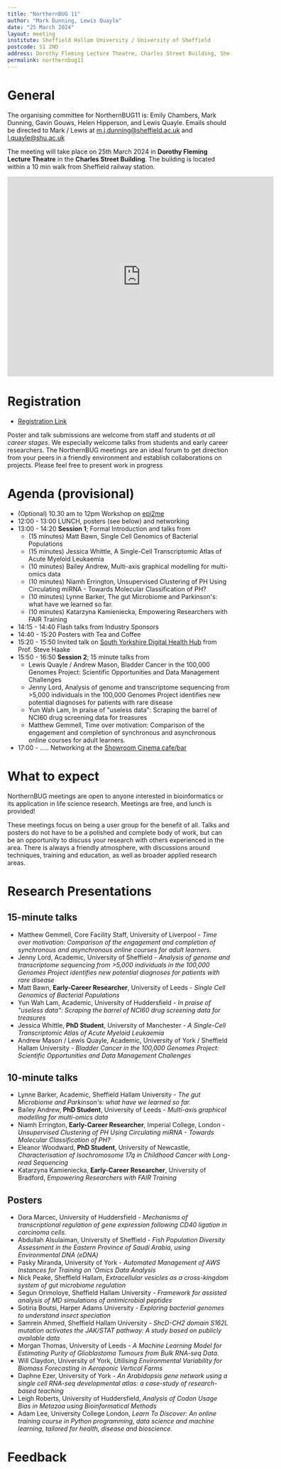 ```yaml
---
title: "NorthernBUG 11"
author: "Mark Dunning, Lewis Quayle"
date: "25 March 2024"
layout: meeting
institute: Sheffield Hallam University / University of Sheffield
postcode: S1 2ND
address: Dorothy Fleming Lecture Theatre, Charles Street Building, Sheffield 
permalink: northernbug11
---
```


# General

The organising committee for NorthernBUG11 is: Emily Chambers, Mark Dunning, Gavin Gouws, Helen Hipperson, and Lewis Quayle. Emails should be directed to Mark / Lewis at m.j.dunning@sheffield.ac.uk and l.quayle@shu.ac.uk

The meeting will take place on 25th March 2024 in **Dorothy Fleming Lecture Theatre** in the **Charles Street Building**. The building is located within a 10 min walk from Sheffield railway station.

<iframe src="https://www.google.com/maps/embed?pb=!1m18!1m12!1m3!1d595.0163109181514!2d-1.4692076302419015!3d53.37788209828422!2m3!1f0!2f0!3f0!3m2!1i1024!2i768!4f13.1!3m3!1m2!1s0x48798283c3f86e7d%3A0x1bad4b3e58d1af66!2sCharles%20Street%20Building%2C%20Sheffield%20City%20Centre%2C%20Sheffield%20S1%202LQ!5e0!3m2!1sen!2suk!4v1698935300444!5m2!1sen!2suk" width="600" height="450" style="border:0;" allowfullscreen="" loading="lazy" referrerpolicy="no-referrer-when-downgrade"></iframe>

# Registration

- [Registration Link](https://docs.google.com/forms/d/e/1FAIpQLScZvAT5T47qU1wQEyeIT1OXX8HnvSkyCeVYSZaBjnj0Qtts9A/viewform)

Poster and talk submissions are welcome from staff and students *at all career stages*. We especially welcome talks from students and early career researchers. The NorthernBUG meetings are an ideal forum to get direction from your peers in a friendly environment and establish collaborations on projects. Please feel free to present work in progress

# Agenda (provisional)

- (Optional) 10.30 am to 12pm Workshop on [epi2me](https://labs.epi2me.io/)
- 12:00 - 13:00 LUNCH, posters (see below) and networking
- 13:00 - 14:20 **Session 1**; Formal Introduction and talks from 
  + (15 minutes) Matt Bawn, Single Cell Genomics of Bacterial Populations
  + (15 minutes) Jessica Whittle, A Single-Cell Transcriptomic Atlas of Acute Myeloid Leukaemia
  + (10 minutes) Bailey Andrew, Multi-axis graphical modelling for multi-omics data
  + (10 minutes) Niamh Errington, Unsupervised Clustering of PH Using Circulating miRNA - Towards Molecular Classification of PH?
  + (10 minutes) Lynne Barker, The gut Microbiome and Parkinson's: what have we learned so far.
  + (10 minutes) Katarzyna	Kamieniecka, Empowering Researchers with FAIR Training
- 14:15 - 14:40 Flash talks from Industry Sponsors
- 14:40 - 15:20 Posters with Tea and Coffee
- 15:20 - 15:50 Invited talk on [South Yorkshire Digital Health Hub](https://www.sheffield.ac.uk/sydhh) from Prof. Steve Haake
- 15:50 - 16:50 **Session 2**; 15 minute talks from 
  + Lewis Quayle / Andrew Mason, Bladder Cancer in the 100,000 Genomes Project: Scientific Opportunities and Data Management Challenges
  + Jenny Lord, Analysis of genome and transcriptome sequencing from >5,000 individuals in the 100,000 Genomes Project identifies new potential diagnoses for patients with rare disease
  + Yun Wah Lam, In praise of "useless data": Scraping the barrel of NCI60 drug screening data for treasures
  + Matthew Gemmell, Time over motivation: Comparison of the engagement and completion of synchronous and asynchronous online courses for adult learners.
- 17:00 - ..... Networking at the [Showroom Cinema cafe/bar](https://www.showroomworkstation.org.uk/food-drink/default.aspx)

# What to expect

NorthernBUG meetings are open to anyone interested in bioinformatics or its application in life science research. Meetings are free, and lunch is provided!

These meetings focus on being a user group for the benefit of all. Talks and posters do not have to be a polished and complete body of work, but can be an opportunity to discuss your research with others experienced in the area. There is always a friendly atmosphere, with discussions around techniques, training and education, as well as broader applied research areas. 

# Research Presentations

## 15-minute talks

- Matthew Gemmell, Core Facility Staff, University of Liverpool - *Time over motivation: Comparison of the engagement and completion of synchronous and asynchronous online courses for adult learners.*
- Jenny Lord, Academic, University of Sheffield - *Analysis of genome and transcriptome sequencing from >5,000 individuals in the 100,000 Genomes Project identifies new potential diagnoses for patients with rare disease*
- Matt Bawn, **Early-Career Researcher**, University of Leeds - *Single Cell Genomics of Bacterial Populations*
- Yun Wah Lam, Academic, University of Huddersfield - *In praise of "useless data": Scraping the barrel of NCI60 drug screening data for treasures*
- Jessica Whittle, **PhD Student**, University of Manchester - *A Single-Cell Transcriptomic Atlas of Acute Myeloid Leukaemia*
- Andrew Mason / Lewis Quayle, Academic, University of York / Sheffield Hallam University - *Bladder Cancer in the 100,000 Genomes Project: Scientific Opportunities and Data Management Challenges*

## 10-minute talks

- Lynne Barker, Academic, Sheffield Hallam University - *The gut Microbiome and Parkinson's: what have we learned so far.*
- Bailey Andrew, **PhD Student**, University of Leeds - *Multi-axis graphical modelling for multi-omics data*
- Niamh Errington, **Early-Career Researcher**, Imperial College, London - *Unsupervised Clustering of PH Using Circulating miRNA - Towards Molecular Classification of PH?*
- Eleanor	Woodward, **PhD Student**, University of Newcastle, *Characterisation of Isochromosome 17q in Childhood Cancer with Long-read Sequencing*
- Katarzyna	Kamieniecka, **Early-Career Researcher**, University of Bradford, *Empowering Researchers with FAIR Training*

## Posters

- Dora Marcec, University of Huddersfield - *Mechanisms of transcriptional regulation of gene expression following CD40 ligation in carcinoma cells.*
- Abdullah Alsulaiman, University of Sheffield - *Fish Population Diversity Assessment in the Eastern Province of Saudi Arabia, using Environmental DNA (eDNA)*
- Pasky Miranda, University of York - *Automated Management of AWS Instances for Training on 'Omics Data Analysis*
- Nick Peake, Sheffield Hallam, *Extracellular vesicles as a cross-kingdom system of gut microbiome regulation*
- Segun Orimoloye, Sheffield Hallam University - *Framework for assisted analysis of MD simulations of antimicrobial peptides*
- Sotiria Boutsi, Harper Adams University - *Exploring bacterial genomes to understand insect speciation*
- Samrein Ahmed, Sheffield Hallam University - *ShcD-CH2 domain S162L mutation activates the JAK/STAT pathway: A study based on publicly available data*
- Morgan Thomas, University of Leeds - *A Machine Learning Model for Estimating Purity of Glioblastoma Tumours from Bulk RNA-seq Data.*
- Will Claydon, University of York, *Utilising Environmental Variability for Biomass Forecasting in Aeroponic Vertical Farms*
- Daphne Ezer, University of York - *An Arabidopsis gene network using a single cell RNA-seq developmental atlas: a case-study of research-based teaching*
- Leigh Roberts, University of Huddersfield, *Analysis of Codon Usage Bias in Metazoa using Bioinformatical Methods*
- Adam Lee, University College London, *Learn To Discover: An online training course in Python programming, data science and machine learning, tailored for health, disease and bioscience.*

# Feedback

 
